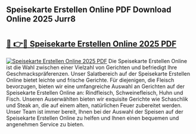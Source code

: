 ## Speisekarte Erstellen Online PDF Download Online 2025 Jurr8

# <h2><a href="http://gcdtckg.nevu.top/?p=Speisekarte+Erstellen+Online">🔗 👉🔴 Speisekarte Erstellen Online 2025 PDF</a></h2>

[![Speisekarte Erstellen Online 2025 PDF](https://i.imgur.com/dBaPXMq.png)](http://gcdtckg.nevu.top/?p=Speisekarte+Erstellen+Online)
Die Speisekarte Erstellen Online ist die Wahl zwischen einer Vielzahl von Gerichten und befriedigt Ihre Geschmackspräferenzen. Unser Salatbereich auf der Speisekarte Erstellen Online bietet leichte und frische Gerichte. Für diejenigen, die Fleisch bevorzugen, bieten wir eine umfangreiche Auswahl an Gerichten auf der Speisekarte Erstellen Online an: Rindfleisch, Schweinefleisch, Huhn und Fisch. Unseren Auserwählten bieten wir exquisite Gerichte wie Schaschlik und Steak an, die auf einem alten, natürlichen Feuer zubereitet werden. Unser Team ist immer bereit, Ihnen bei der Auswahl der Speisen auf der Speisekarte Erstellen Online zu helfen und Ihnen einen bequemen und angenehmen Service zu bieten.

